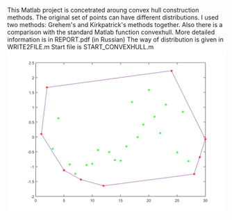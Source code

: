 This Matlab project is concetrated aroung convex hull construction methods. The original set of points can have different distributions.
I used two methods: Grehem's and Kirkpatrick's methods together. Also there is a comparison with the standard Matlab function convexhull.
More detailed information is in REPORT.pdf (in Russian)
The way of distribution is given in WRITE2FILE.m
Start file is START_CONVEXHULL.m
<img src="examples/3.png"/>
